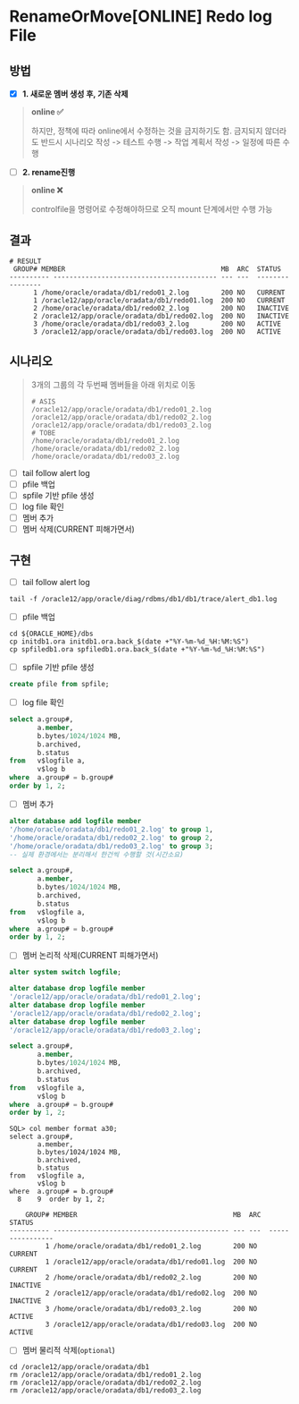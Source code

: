# RenameOrMove[ONLINE] Redo log File

## 방법

- [x] **1. 새로운 멤버 생성 후, 기존 삭제**

> **online ✅**
>
> 하지만, 정책에 따라 online에서 수정하는 것을 금지하기도 함.
> 금지되지 않더라도 반드시 시나리오 작성 -> 테스트 수행 -> 작업 계획서 작성 -> 일정에 따른 수행

- [ ] **2. rename진행**

> **online ❌**
>
> controlfile을 명령어로 수정해야하므로 오직 mount 단계에서만 수행 가능

## 결과

```shell
# RESULT
 GROUP# MEMBER                                       MB  ARC  STATUS
---------- ----------------------------------------- --- ---  ----------------
      1 /home/oracle/oradata/db1/redo01_2.log        200 NO   CURRENT
      1 /oracle12/app/oracle/oradata/db1/redo01.log  200 NO   CURRENT
      2 /home/oracle/oradata/db1/redo02_2.log        200 NO   INACTIVE
      2 /oracle12/app/oracle/oradata/db1/redo02.log  200 NO   INACTIVE
      3 /home/oracle/oradata/db1/redo03_2.log        200 NO   ACTIVE
      3 /oracle12/app/oracle/oradata/db1/redo03.log  200 NO   ACTIVE
```

## 시나리오

> 3개의 그룹의 각 두번째 멤버들을 아래 위치로 이동
>
> ```shell
> # ASIS
> /oracle12/app/oracle/oradata/db1/redo01_2.log
> /oracle12/app/oracle/oradata/db1/redo02_2.log
> /oracle12/app/oracle/oradata/db1/redo03_2.log
> # TOBE
> /home/oracle/oradata/db1/redo01_2.log
> /home/oracle/oradata/db1/redo02_2.log
> /home/oracle/oradata/db1/redo03_2.log
> ```

- [ ] tail follow alert log 
- [ ] pfile 백업
- [ ] spfile 기반 pfile 생성
- [ ] log file 확인
- [ ] 멤버 추가
- [ ] 멤버 삭제(CURRENT 피해가면서)

## 구현

- [ ] tail follow alert log

```shell
tail -f /oracle12/app/oracle/diag/rdbms/db1/db1/trace/alert_db1.log
```

- [ ] pfile 백업

```shell
cd ${ORACLE_HOME}/dbs
cp initdb1.ora initdb1.ora.back_$(date +"%Y-%m-%d_%H:%M:%S")
cp spfiledb1.ora spfiledb1.ora.back_$(date +"%Y-%m-%d_%H:%M:%S")
```

- [ ] spfile 기반 pfile 생성

```sql
create pfile from spfile;
```

- [ ] log file 확인

```sql
select a.group#,
       a.member,
       b.bytes/1024/1024 MB,
       b.archived,
       b.status
from   v$logfile a,
       v$log b
where  a.group# = b.group#
order by 1, 2;
```

- [ ] 멤버 추가

```sql
alter database add logfile member
'/home/oracle/oradata/db1/redo01_2.log' to group 1,
'/home/oracle/oradata/db1/redo02_2.log' to group 2,
'/home/oracle/oradata/db1/redo03_2.log' to group 3;
-- 실제 환경에서는 분리해서 한건씩 수행할 것(시간소요)

select a.group#,
       a.member,
       b.bytes/1024/1024 MB,
       b.archived,
       b.status
from   v$logfile a,
       v$log b
where  a.group# = b.group#
order by 1, 2;
```

- [ ] 멤버 논리적 삭제(CURRENT 피해가면서)

```sql
alter system switch logfile;

alter database drop logfile member 
'/oracle12/app/oracle/oradata/db1/redo01_2.log';
alter database drop logfile member 
'/oracle12/app/oracle/oradata/db1/redo02_2.log';
alter database drop logfile member 
'/oracle12/app/oracle/oradata/db1/redo03_2.log';

select a.group#,
       a.member,
       b.bytes/1024/1024 MB,
       b.archived,
       b.status
from   v$logfile a,
       v$log b
where  a.group# = b.group#
order by 1, 2;
```

```shell
SQL> col member format a30;
select a.group#,
       a.member,
       b.bytes/1024/1024 MB,
       b.archived,
       b.status
from   v$logfile a,
       v$log b
where  a.group# = b.group#
  8    9  order by 1, 2;

    GROUP# MEMBER                                       MB  ARC  STATUS
---------- -------------------------------------------- --- ---  ----------------
         1 /home/oracle/oradata/db1/redo01_2.log        200 NO   CURRENT
         1 /oracle12/app/oracle/oradata/db1/redo01.log  200 NO   CURRENT
         2 /home/oracle/oradata/db1/redo02_2.log        200 NO   INACTIVE
         2 /oracle12/app/oracle/oradata/db1/redo02.log  200 NO   INACTIVE
         3 /home/oracle/oradata/db1/redo03_2.log        200 NO   ACTIVE
         3 /oracle12/app/oracle/oradata/db1/redo03.log  200 NO   ACTIVE
```

- [ ] 멤버 물리적 삭제(`optional`)

```shell
cd /oracle12/app/oracle/oradata/db1
rm /oracle12/app/oracle/oradata/db1/redo01_2.log
rm /oracle12/app/oracle/oradata/db1/redo02_2.log
rm /oracle12/app/oracle/oradata/db1/redo03_2.log
```

